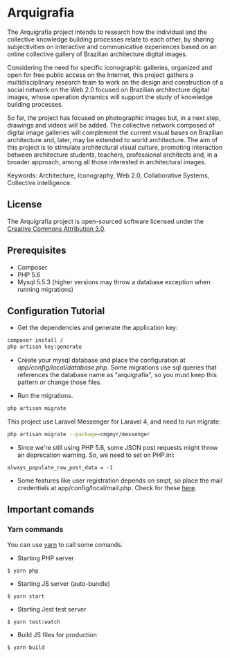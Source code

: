 # Arquigrafia

The Arquigrafia project intends to research how the individual and the collective
knowledge building processes relate to each other, by sharing subjectivities on interactive and communicative experiences based on an online collective gallery of Brazilian architecture digital images.

Considering the need for specific iconographic galleries, organized and open for free public access on the Internet, this project gathers a multidisciplinary research team to work on the design and construction of a social network on the Web 2.0 focused on Brazilian architecture digital images, whose operation dynamics will support the study of knowledge building processes.

So far, the project has focused on photographic images but, in a next step, drawings and
videos will be added. The collective network composed of digital image galleries will complement the current visual bases on Brazilian architecture and, later, may be extended to world architecture. The aim of this project is to stimulate architectural visual culture, promoting interaction between architecture students, teachers,
professional architects and, in a broader approach, among all those interested in architectural images.

Keywords: Architecture, Iconography, Web 2.0, Collaborative Systems, Collective intelligence.

## License

The Arquigrafia project is open-sourced software licensed under the [Creative Commons Attribution 3.0](http://creativecommons.org/licenses/by/3.0/deed.pt_BR).

## Prerequisites

- Composer
- PHP 5.6
- Mysql 5.5.3 (higher versions may throw a database exception when running migrations)

## Configuration Tutorial

- Get the dependencies and generate the application key:

```bash
composer install /
php artisan key:generate
```

- Create your mysql database and place the configuration at *app/config/local/database.php*. Some migrations use sql queries that references the database name as "arquigrafia", so you must keep this pattern or change those files.

- Run the migrations.

```bash
php artisan migrate
```

This project use Laravel Messenger for Laravel 4, and need to run migrate:

```bash
php artisan migrate --package=cmgmyr/messenger
```

- Since we're still using PHP 5.6, some JSON post requests might throw an deprecation warning. So, we need to set on PHP.ini:

```
always_populate_raw_post_data = -1
```

- Some features like user registration depends on smpt, so place the mail credentials at app/config/local/mail.php. Check for these [here](https://support.google.com/accounts/answer/185833?hl=en#app-passwords).


## Important comands

### Yarn commands
You can use [yarn](https://yarnpkg.com/en/) to call some comands.

- Starting PHP server

```
$ yarn php
```

- Starting JS server (auto-bundle)

```
$ yarn start
```

- Starting Jest test server

```
$ yarn test:watch
```

- Build JS files for production

```
$ yarn build
```
